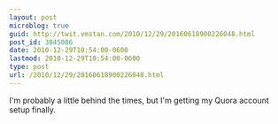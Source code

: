 ```yaml
---
layout: post
microblog: true
guid: http://twit.vmstan.com/2010/12/29/20160618900226048.html
post_id: 3045086
date: 2010-12-29T10:54:00-0600
lastmod: 2010-12-29T10:54:00-0600
type: post
url: /2010/12/29/20160618900226048.html
---
```

I'm probably a little behind the times, but I'm getting my Quora account setup finally.
